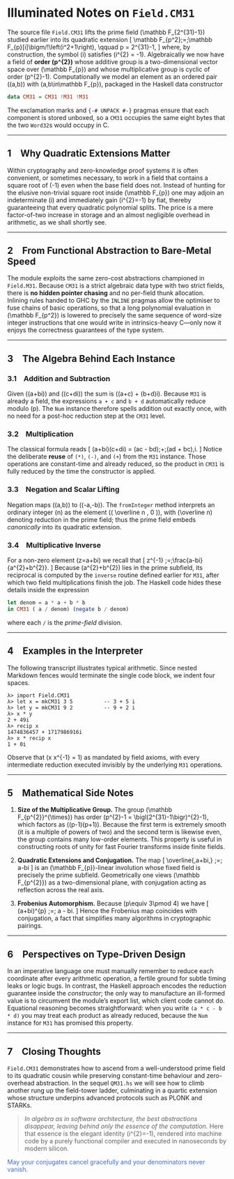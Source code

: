 # Illuminated Notes on **`Field.CM31`**

The source file `Field.CM31` lifts the prime field  \(\mathbb F_{2^{31}-1}\) studied earlier into its quadratic extension
\[
\mathbb F_{p^2}\;=\;\mathbb F_{p}[i]\bigm/\!\left(i^2+1\right),
\qquad p = 2^{31}-1,
\]
where, by construction, the symbol \(i\) satisfies \(i^{2} = -1\).  Algebraically we now have a field of **order \(p^{2}\)** whose additive group is a two-dimensional vector space over \(\mathbb F_{p}\) and whose multiplicative group is cyclic of order \(p^{2}-1\).  Computationally we model an element as an ordered pair \((a,b)\) with \(a,b\in\mathbb F_{p}\), packaged in the Haskell data constructor

```hs
data CM31 = CM31 !M31 !M31
```

The exclamation marks and `{-# UNPACK #-}` pragmas ensure that each component is stored unboxed, so a `CM31` occupies the same eight bytes that the two `Word32`s would occupy in C.

---

## 1 Why Quadratic Extensions Matter

Within cryptography and zero-knowledge proof systems it is often convenient, or sometimes necessary, to work in a field that contains a square root of \(-1\) even when the base field does not.  Instead of hunting for the elusive non-trivial square root inside \(\mathbb F_{p}\) one may adjoin an indeterminate \(i\) and immediately gain \(i^{2}=-1\) by fiat, thereby guaranteeing that every quadratic polynomial splits.  The price is a mere factor-of-two increase in storage and an almost negligible overhead in arithmetic, as we shall shortly see.

---

## 2 From Functional Abstraction to Bare-Metal Speed

The module exploits the same zero-cost abstractions championed in `Field.M31`.  Because `CM31` is a strict algebraic data type with two strict fields, there is **no hidden pointer chasing** and no per-field thunk allocation.  Inlining rules handed to GHC by the `INLINE` pragmas allow the optimiser to fuse chains of basic operations, so that a long polynomial evaluation in \(\mathbb F_{p^2}\) is lowered to precisely the same sequence of word-size integer instructions that one would write in intrinsics-heavy C—only now it enjoys the correctness guarantees of the type system.

---

## 3 The Algebra Behind Each Instance

### 3.1 Addition and Subtraction  

Given \((a+bi)\) and \((c+di)\) the sum is \((a+c) + (b+d)i\).  Because `M31` is already a field, the expressions `a + c` and `b + d` automatically reduce modulo \(p\).  The `Num` instance therefore spells addition out exactly once, with no need for a post-hoc reduction step at the `CM31` level.

### 3.2 Multiplication  

The classical formula reads
\[
(a+bi)(c+di) = (ac - bd)\;+\;(ad + bc)\,i.
\]
Notice the deliberate **reuse** of `(*)`, `(-)`, and `(+`) from the `M31` instance.  Those operations are constant-time and already reduced, so the product in `CM31` is fully reduced by the time the constructor is applied.

### 3.3 Negation and Scalar Lifting  

Negation maps \((a,b)\) to \((-a,-b)\).  The `fromInteger` method interprets an ordinary integer \(n\) as the element \(( \overline n , 0 )\), with \(\overline n\) denoting reduction in the prime field; thus the prime field embeds *canonically* into its quadratic extension.

### 3.4 Multiplicative Inverse  

For a non-zero element \(z=a+bi\) we recall that
\[
z^{-1} \;=\;\frac{a-bi}{a^{2}+b^{2}}.
\]
Because \(a^{2}+b^{2}\) lies in the prime subfield, its reciprocal is computed by the `inverse` routine defined earlier for `M31`, after which two field multiplications finish the job.  The Haskell code hides these details inside the expression

```hs
let denom = a * a + b * b
in CM31 ( a / denom) (negate b / denom)
```


where each `/` is the *prime-field* division.

---

## 4 Examples in the Interpreter

The following transcript illustrates typical arithmetic.  Since nested Markdown fences would terminate the single code block, we indent four spaces.

    λ> import Field.CM31
    λ> let x = mkCM31 3 5          -- 3 + 5 i
    λ> let y = mkCM31 9 2          -- 9 + 2 i
    λ> x * y
    2 + 49i
    λ> recip x
    1474836457 + 1717986916i
    λ> x * recip x
    1 + 0i

Observe that \(x x^{-1} = 1\) as mandated by field axioms, with every intermediate reduction executed invisibly by the underlying `M31` operations.

---

## 5 Mathematical Side Notes

1. **Size of the Multiplicative Group.**  The group \(\mathbb F_{p^{2}}^{\times}\) has order \(p^{2}-1 = \bigl(2^{31}-1\bigr)^{2}-1\), which factors as \((p-1)(p+1)\).  Because the first term is extremely smooth (it is a multiple of powers of two) and the second term is likewise even, the group contains many low-order elements.  This property is useful in constructing roots of unity for fast Fourier transforms inside finite fields.

2. **Quadratic Extensions and Conjugation.**  The map
   \[
   \overline{\,a+bi\,} \;=\; a-bi
   \]
   is an \(\mathbb F_{p}\)-linear involution whose fixed field is precisely the prime subfield.  Geometrically one views \(\mathbb F_{p^{2}}\) as a two-dimensional plane, with conjugation acting as reflection across the real axis.

3. **Frobenius Automorphism.**  Because \(p\equiv 3\pmod 4\) we have
   \[
   (a+bi)^{p} \;=\; a - bi.
   \]
   Hence the Frobenius map coincides with conjugation, a fact that simplifies many algorithms in cryptographic pairings.

---

## 6 Perspectives on Type-Driven Design

In an imperative language one must manually remember to reduce each coordinate after every arithmetic operation, a fertile ground for subtle timing leaks or logic bugs.  In contrast, the Haskell approach encodes the reduction guarantee inside the *constructor*; the only way to manufacture an ill-formed value is to circumvent the module’s export list, which client code cannot do.  Equational reasoning becomes straightforward: when you write `(a * c - b * d)` you may treat each product as already reduced, because the `Num` instance for `M31` has promised this property.

---

## 7 Closing Thoughts

`Field.CM31` demonstrates how to ascend from a well-understood prime field to its quadratic cousin while preserving constant-time behaviour and zero-overhead abstraction.  In the sequel `QM31.hs` we will see how to climb another rung up the field-tower ladder, culminating in a quartic extension whose structure underpins advanced protocols such as PLONK and STARKs.

> *In algebra as in software architecture, the best abstractions disappear, leaving behind only the essence of the computation.*  Here that essence is the elegant identity \(i^{2}=-1\), rendered into machine code by a purely functional compiler and executed in nanoseconds by modern silicon.

<span style="color:royalblue;">May your conjugates cancel gracefully and your denominators never vanish.</span>

